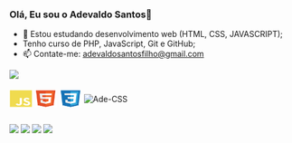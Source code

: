 ### Olá, Eu sou o Adevaldo Santos👋

- 🌱 Estou estudando desenvolvimento web (HTML, CSS, JAVASCRIPT);
- Tenho curso de PHP, JavaScript, Git e GitHub;
- 📫 Contate-me: adevaldosantosfilho@gmail.com
 
 <picture>
<source 
  srcset="https://github-readme-stats.vercel.app/api?username=adevaldosantos"
  media="(prefers-color-scheme: dark)"
/>
<source
  srcset="https://github-readme-stats.vercel.app/api?username=adevaldosantos"
  media="(prefers-color-scheme: light), (prefers-color-scheme: no-preference)"
/>
<img src="https://github-readme-stats.vercel.app/api?username=adevaldosantos" />
</picture>

<div style="display: inline_block"><br>
  <img align="center" alt="Ade-Js" height="30" width="40" src="https://raw.githubusercontent.com/devicons/devicon/master/icons/javascript/javascript-plain.svg">
  <img align="center" alt="Ade-HTML" height="30" width="40" src="https://raw.githubusercontent.com/devicons/devicon/master/icons/html5/html5-original.svg">
  <img align="center" alt="Ade-CSS" height="30" width="40" src="https://raw.githubusercontent.com/devicons/devicon/master/icons/css3/css3-original.svg"> 
  <img align="center" alt="Ade-CSS" height="50" width="60" src="https://cdn.jsdelivr.net/gh/devicons/devicon/icons/php/php-original.svg" />
</div>

##

<div> 

  <a href="https://www.instagram.com/sacramento_ade/" target="_blank"><img src="https://img.shields.io/badge/-Instagram-%23E4405F?style=for-the-badge&logo=instagram&logoColor=white" target="_blank"></a>
 <a href="https://discord.com/channels/@me" target="_blank"><img src="https://img.shields.io/badge/Discord-7289DA?style=for-the-badge&logo=discord&logoColor=white" target="_blank"></a> 
  <a href = "mailto:adevaldosantosfilho@gmail.com"><img src="https://img.shields.io/badge/-Gmail-%23333?style=for-the-badge&logo=gmail&logoColor=white" target="_blank"></a>
  <a href="https://www.linkedin.com/in/adevaldo-santos-586065187/" target="_blank"><img src="https://img.shields.io/badge/-LinkedIn-%230077B5?style=for-the-badge&logo=linkedin&logoColor=white" target="_blank"></a> 
  
</div>

